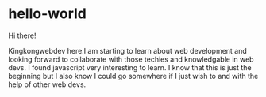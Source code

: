 # hello-world

Hi there!

Kingkongwebdev here.I am starting to learn about web development and looking forward to collaborate with those techies and knowledgable in web devs. I found javascript very interesting to learn. I know that this is just the beginning but I also know I could go somewhere if I just wish to and with the help of other web devs.
